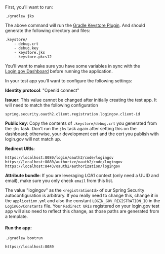 First, you'll want to run:

`./gradlew jks`

The above command will run the [Gradle Keystore Plugin](https://plugins.gradle.org/plugin/io.forgo.keystoreplugin). And should generate the following directory and files:

```
.keystore/
    - debug.crt
    - debug.key
    - keystore.jks
    - keystore.pkcs12
```

You'll want to make sure you have some variables in sync with the [Login.gov Dashboard](https://dashboard.int.identitysandbox.gov/) before running the application.

In your test app you'll want to configure the following settings:

**Identity protocol**: "Openid connect"

**Issuer**: This value cannot be changed after initially creating the test app. It will need to match the following configuration

`spring.security.oauth2.client.registration.logingov.client-id`

**Public key**: Copy the contents of `.keystore/debug.crt` you generated from the `jks` task. Don't run the `jks` task again after setting this on the dashboard; otherwise, your development cert and the cert you publish with login.gov will not match up.

**Redirect URIs**:

```
https://localhost:8080/login/oauth2/code/logingov
https://localhost:8080/authorize/oauth2/code/logingov
https://localhost:8443/oauth2/authorization/logingov
```

**Attribute bundle**: If you are leveraging LOA1 context (only need a UUID and email), make sure you only check `email` from this list.

The value "logingov" as the `<registrationId>` of our Spring Security autoconfiguration is arbitrary. If you really need to change this, change it in the `application.yml` and also the constant `LOGIN_GOV_REGISTRATION_ID` in the `LoginGovConstants` file. Your `Redirect URIs` registered on your login.gov test app will also need to reflect this change, as those paths are generated from a template.

#### Run the app:

`./gradlew bootrun`

`https://localhost:8080`